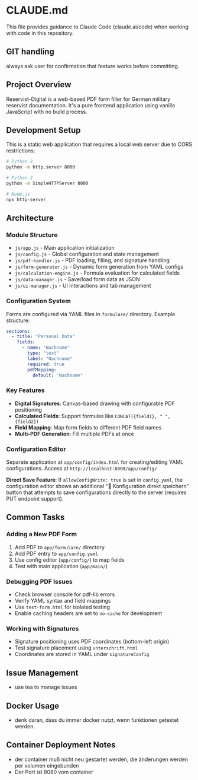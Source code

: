 # CLAUDE.md

This file provides guidance to Claude Code (claude.ai/code) when working with code in this repository.

## GIT handling

always ask user for confirmation that feature works before committing.

## Project Overview

Reservist-Digital is a web-based PDF form filler for German military reservist documentation. It's a pure frontend application using vanilla JavaScript with no build process.

## Development Setup

This is a static web application that requires a local web server due to CORS restrictions:

```bash
# Python 3
python -m http.server 8000

# Python 2
python -m SimpleHTTPServer 8000

# Node.js
npx http-server
```

## Architecture

### Module Structure

- `js/app.js` - Main application initialization
- `js/config.js` - Global configuration and state management
- `js/pdf-handler.js` - PDF loading, filling, and signature handling
- `js/form-generator.js` - Dynamic form generation from YAML configs
- `js/calculation-engine.js` - Formula evaluation for calculated fields
- `js/data-manager.js` - Save/load form data as JSON
- `js/ui-manager.js` - UI interactions and tab management

### Configuration System

Forms are configured via YAML files in `formulare/` directory. Example structure:

```yaml
sections:
  - title: "Personal Data"
    fields:
      - name: "Nachname"
        type: "text"
        label: "Nachname"
        required: true
        pdfMapping:
          default: "Nachname"
```

### Key Features

- **Digital Signatures**: Canvas-based drawing with configurable PDF positioning
- **Calculated Fields**: Support formulas like `CONCAT({field1}, " ", {field2})`
- **Field Mapping**: Map form fields to different PDF field names
- **Multi-PDF Generation**: Fill multiple PDFs at once

### Configuration Editor

Separate application at `app/config/index.html` for creating/editing YAML configurations. Access at `http://localhost:8000/app/config/`

**Direct Save Feature**: If `allowConfigWrite: true` is set in `config.yaml`, the configuration editor shows an additional "🚀 Konfiguration direkt speichern" button that attempts to save configurations directly to the server (requires PUT endpoint support).

## Common Tasks

### Adding a New PDF Form

1. Add PDF to `app/formulare/` directory
2. Add PDF entry to `app/config.yaml`
3. Use config editor (`app/config/`) to map fields
4. Test with main application (`app/main/`)

### Debugging PDF Issues

- Check browser console for pdf-lib errors
- Verify YAML syntax and field mappings
- Use `test-form.html` for isolated testing
- Enable caching headers are set to `no-cache` for development

### Working with Signatures

- Signature positioning uses PDF coordinates (bottom-left origin)
- Test signature placement using `unterschrift.html`
- Coordinates are stored in YAML under `signatureConfig`

## Issue Management

- use tea to manage issues

## Docker Usage

- denk daran, dass du immer docker nutzt, wenn funktionen getestet werden.

## Container Deployment Notes

- der container muß nicht neu gestartet werden, die änderungen werden per volumen eingebunden
- Der Port ist 8080 vom container